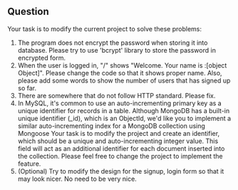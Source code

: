 ## Question

Your task is to modify the current project to solve these problems:

1. The program does not encrypt the password when storing it into database. Please try to use 'bcrypt' library to store the password in encrypted form.
2. When the user is logged in, "/" shows "Welcome. Your name is :[object Object]". Please change the code so that it shows proper name. Also, please add some words to show the number of users that has signed up so far.
3. There are somewhere that do not follow HTTP standard. Please fix.
4. In MySQL, it's common to use an auto-incrementing primary key as a unique identifier for records in a table. 
Although MongoDB has a built-in unique identifier (_id), which is an ObjectId, we'd like you to implement a similar auto-incrementing index for a MongoDB collection using Mongoose
Your task is to modify the project and create an identifier, which should be a unique and auto-incrementing integer value. 
This field will act as an additional identifier for each document inserted into the collection.
Please feel free to change the project to implement the feature.
5. (Optional) Try to modify the design for the signup, login form so that it may look nicer. No need to be very nice.
